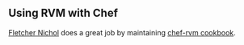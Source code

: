 
## Using RVM with Chef

[Fletcher Nichol](https://github.com/fnichol) does a great job
by maintaining [chef-rvm cookbook](https://github.com/fnichol/chef-rvm).
